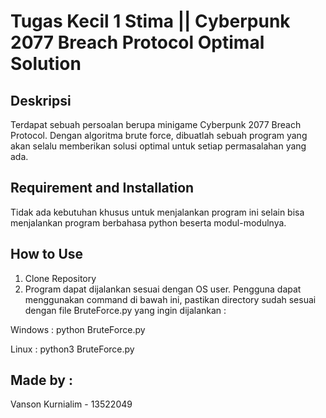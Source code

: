 # Tugas Kecil 1 Stima || Cyberpunk 2077 Breach Protocol Optimal Solution

## Deskripsi
Terdapat sebuah persoalan berupa minigame Cyberpunk 2077 Breach Protocol. Dengan algoritma brute force, dibuatlah sebuah program yang akan selalu memberikan solusi optimal untuk setiap permasalahan yang ada.

## Requirement and Installation
Tidak ada kebutuhan khusus untuk menjalankan program ini selain bisa menjalankan program berbahasa python beserta modul-modulnya.

## How to Use
1. Clone Repository
2. Program dapat dijalankan sesuai dengan OS user. Pengguna dapat menggunakan command di bawah ini, pastikan directory sudah sesuai dengan file BruteForce.py yang ingin dijalankan :

Windows : python BruteForce.py

Linux   : python3 BruteForce.py

## Made by :
Vanson Kurnialim - 13522049